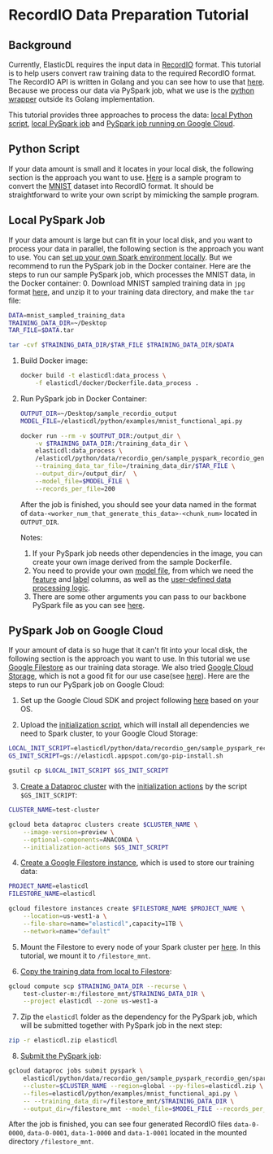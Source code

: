 
# RecordIO Data Preparation Tutorial


## Background
Currently, ElasticDL requires the input data in [RecordIO](https://github.com/wangkuiyi/recordio) format. This tutorial is to help users convert raw training data to the required RecordIO format. The RecordIO API is written in Golang and you can see how to use that [here](https://github.com/wangkuiyi/recordio/blob/develop/recordio_test.go). Because we process our data via PySpark job, what we use is the [python wrapper](https://github.com/wangkuiyi/recordio/tree/develop/python) outside its Golang implementation.

This tutorial provides three approaches to process the data: [local Python script](#python-script), [local PySpark job](#local-pyspark-job) and [PySpark job running on Google Cloud](#pyspark-job-on-google-cloud).


## Python Script
If your data amount is small and it locates in your local disk, the following section is the approach you want to use. [Here](https://github.com/wangkuiyi/elasticdl/blob/develop/elasticdl/python/data/recordio_gen/mnist/gen_data.py) is a sample program to convert the [MNIST](http://yann.lecun.com/exdb/mnist/) dataset into RecordIO format. It should be straightforward to write your own script by mimicking the sample program.


## Local PySpark Job
If your data amount is large but can fit in your local disk, and you want to process your data in parallel, the following section is the approach you want to use. You can [set up your own Spark environment locally](https://www.tutorialkart.com/apache-spark/how-to-install-spark-on-mac-os/). But we recommend to run the PySpark job in the Docker container. Here are the steps to run our sample PySpark job, which processes the MNIST data, in the Docker container:
0. Download MNIST sampled training data in `jpg` format [here](https://www.kaggle.com/scolianni/mnistasjpg/downloads/trainingSample.zip/1), and unzip it to your training data directory, and make the `tar` file:
```bash
DATA=mnist_sampled_training_data
TRAINING_DATA_DIR=~/Desktop
TAR_FILE=$DATA.tar

tar -cvf $TRAINING_DATA_DIR/$TAR_FILE $TRAINING_DATA_DIR/$DATA
```

1. Build Docker image:
    ```bash
    docker build -t elasticdl:data_process \
        -f elasticdl/docker/Dockerfile.data_process .
    ```

2. Run PySpark job in Docker Container:
    ```bash
    OUTPUT_DIR=~/Desktop/sample_recordio_output
    MODEL_FILE=/elasticdl/python/examples/mnist_functional_api.py

    docker run --rm -v $OUTPUT_DIR:/output_dir \
        -v $TRAINING_DATA_DIR:/training_data_dir \
        elasticdl:data_process \
        /elasticdl/python/data/recordio_gen/sample_pyspark_recordio_gen/spark_gen_recordio.py \
        --training_data_tar_file=/training_data_dir/$TAR_FILE \
        --output_dir=/output_dir/  \
        --model_file=$MODEL_FILE \
        --records_per_file=200
    ```
    After the job is finished, you should see your data named in the format of `data-<worker_num_that_generate_this_data>-<chunk_num>` located in `OUTPUT_DIR`.
    
    Notes:
    1. If your PySpark job needs other dependencies in the image, you can create your own image derived from the sample Dockerfile.
    2. You need to provide your own [model file](https://github.com/wangkuiyi/elasticdl/blob/0b7d75fd5073802f33e192244283b86ccf2684e0/elasticdl/doc/model_building.md), from which we need the [feature](https://github.com/wangkuiyi/elasticdl/blob/develop/elasticdl/doc/model_building.md#feature_columns) and [label](https://github.com/wangkuiyi/elasticdl/blob/develop/elasticdl/doc/model_building.md#label_columns) columns, as well as the [user-defined data processing logic](prepare_data_for_a_single_file).
    3. There are some other arguments you can pass to our backbone PySpark file as you can see [here](https://github.com/wangkuiyi/elasticdl/blob/develop/elasticdl/doc/model_building.md#prepare_data_for_a_single_file).


## PySpark Job on Google Cloud
If your amount of data is so huge that it can't fit into your local disk, the following section is the approach you want to use. In this tutorial we use [Google Filestore](https://cloud.google.com/filestore/) as our training data storage. We also tried [Google Cloud Storage](https://cloud.google.com/storage/), which is not a good fit for our use case(see [here](https://github.com/wangkuiyi/elasticdl/issues/381#issuecomment-500686228)). Here are the steps to run our PySpark job on Google Cloud:
1. Set up the Google Cloud SDK and project following [here](https://cloud.google.com/sdk/docs/quickstarts) based on your OS.

2. Upload the [initialization script](./sample_pyspark_recordio_gen/go-pip-install.sh), which will install all dependencies we need to Spark cluster, to your Google Cloud Storage:
```bash
LOCAL_INIT_SCRIPT=elasticdl/python/data/recordio_gen/sample_pyspark_recordio_gen/go-pip-install.sh
GS_INIT_SCRIPT=gs://elasticdl.appspot.com/go-pip-install.sh

gsutil cp $LOCAL_INIT_SCRIPT $GS_INIT_SCRIPT
```

3. [Create a Dataproc cluster](https://cloud.google.com/dataproc/docs/guides/create-cluster) with the [initialization actions](https://cloud.google.com/dataproc/docs/concepts/configuring-clusters/init-actions#using_initialization_actions) by the script `$GS_INIT_SCRIPT`:
```bash
CLUSTER_NAME=test-cluster

gcloud beta dataproc clusters create $CLUSTER_NAME \
    --image-version=preview \
    --optional-components=ANACONDA \
    --initialization-actions $GS_INIT_SCRIPT
```

4. [Create a Google Filestore instance](https://cloud.google.com/filestore/docs/creating-instances#create-instance-gcloud), which is used to store our training data:
```bash
PROJECT_NAME=elasticdl
FILESTORE_NAME=elasticdl

gcloud filestore instances create $FILESTORE_NAME $PROJECT_NAME \
    --location=us-west1-a \
    --file-share=name="elasticdl",capacity=1TB \
    --network=name="default"
```

5. Mount the Filestore to every node of your Spark cluster per [here](https://cloud.google.com/filestore/docs/quickstart-gcloud#mount-filestore-fileshare). In this tutorial, we mount it to `/filestore_mnt`.

6. [Copy the training data from local to Filestore](https://cloud.google.com/filestore/docs/copying-data#computer-to-fileshare):
```bash
gcloud compute scp $TRAINING_DATA_DIR --recurse \
    test-cluster-m:/filestore_mnt/$TRAINING_DATA_DIR \
    --project elasticdl --zone us-west1-a
```

7. Zip the `elasticdl` folder as the dependency for the PySpark job, which will be submitted together with PySpark job in the next step:
```bash
zip -r elasticdl.zip elasticdl
```

8. [Submit the PySpark job](https://cloud.google.com/sdk/gcloud/reference/dataproc/jobs/submit/pyspark):
```bash
gcloud dataproc jobs submit pyspark \
    elasticdl/python/data/recordio_gen/sample_pyspark_recordio_gen/spark_gen_recordio.py \
    --cluster=$CLUSTER_NAME --region=global --py-files=elasticdl.zip \
    --files=elasticdl/python/examples/mnist_functional_api.py \
    -- --training_data_dir=/filestore_mnt/$TRAINING_DATA_DIR \
    --output_dir=/filestore_mnt --model_file=$MODEL_FILE --records_per_file=200
```

After the job is finished, you can see four generated RecordIO files `data-0-0000`, `data-0-0001`, `data-1-0000` and `data-1-0001` located in the mounted directory `/filestore_mnt`.
